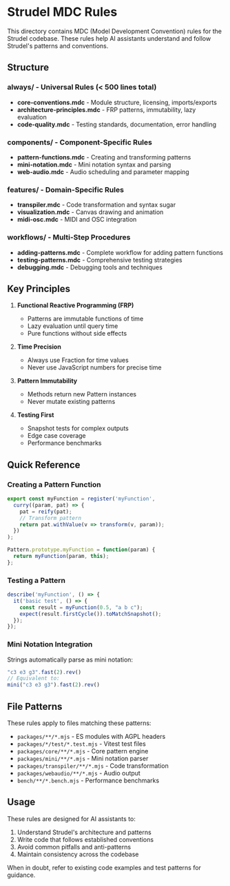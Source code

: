 # Strudel MDC Rules

This directory contains MDC (Model Development Convention) rules for the Strudel codebase. These rules help AI assistants understand and follow Strudel's patterns and conventions.

## Structure

### always/ - Universal Rules (< 500 lines total)
- **core-conventions.mdc** - Module structure, licensing, imports/exports
- **architecture-principles.mdc** - FRP patterns, immutability, lazy evaluation
- **code-quality.mdc** - Testing standards, documentation, error handling

### components/ - Component-Specific Rules
- **pattern-functions.mdc** - Creating and transforming patterns
- **mini-notation.mdc** - Mini notation syntax and parsing
- **web-audio.mdc** - Audio scheduling and parameter mapping

### features/ - Domain-Specific Rules
- **transpiler.mdc** - Code transformation and syntax sugar
- **visualization.mdc** - Canvas drawing and animation
- **midi-osc.mdc** - MIDI and OSC integration

### workflows/ - Multi-Step Procedures
- **adding-patterns.mdc** - Complete workflow for adding pattern functions
- **testing-patterns.mdc** - Comprehensive testing strategies
- **debugging.mdc** - Debugging tools and techniques

## Key Principles

1. **Functional Reactive Programming (FRP)**
   - Patterns are immutable functions of time
   - Lazy evaluation until query time
   - Pure functions without side effects

2. **Time Precision**
   - Always use Fraction for time values
   - Never use JavaScript numbers for precise time

3. **Pattern Immutability**
   - Methods return new Pattern instances
   - Never mutate existing patterns

4. **Testing First**
   - Snapshot tests for complex outputs
   - Edge case coverage
   - Performance benchmarks

## Quick Reference

### Creating a Pattern Function
```javascript
export const myFunction = register('myFunction', 
  curry((param, pat) => {
    pat = reify(pat);
    // Transform pattern
    return pat.withValue(v => transform(v, param));
  })
);

Pattern.prototype.myFunction = function(param) {
  return myFunction(param, this);
};
```

### Testing a Pattern
```javascript
describe('myFunction', () => {
  it('basic test', () => {
    const result = myFunction(0.5, "a b c");
    expect(result.firstCycle()).toMatchSnapshot();
  });
});
```

### Mini Notation Integration
Strings automatically parse as mini notation:
```javascript
"c3 e3 g3".fast(2).rev()
// Equivalent to:
mini("c3 e3 g3").fast(2).rev()
```

## File Patterns

These rules apply to files matching these patterns:
- `packages/**/*.mjs` - ES modules with AGPL headers
- `packages/*/test/*.test.mjs` - Vitest test files
- `packages/core/**/*.mjs` - Core pattern engine
- `packages/mini/**/*.mjs` - Mini notation parser
- `packages/transpiler/**/*.mjs` - Code transformation
- `packages/webaudio/**/*.mjs` - Audio output
- `bench/**/*.bench.mjs` - Performance benchmarks

## Usage

These rules are designed for AI assistants to:
1. Understand Strudel's architecture and patterns
2. Write code that follows established conventions
3. Avoid common pitfalls and anti-patterns
4. Maintain consistency across the codebase

When in doubt, refer to existing code examples and test patterns for guidance.